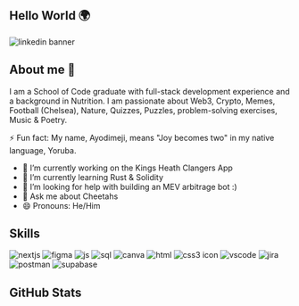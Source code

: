 ## Hello World 🌍
![linkedin banner](https://github.com/Ayodimeji-stacks/Ayodimeji-stacks/assets/149108938/17ffd1bb-6551-4ffe-8afb-1395bf871a37)

## About me 👋

I am a School of Code graduate with full-stack development experience and a background in Nutrition. I am passionate about Web3, Crypto, Memes, Football (Chelsea), Nature, Quizzes, Puzzles, problem-solving exercises, Music & Poetry.

⚡️ Fun fact: My name, Ayodimeji, means "Joy becomes two" in my native language, Yoruba.

- 🔭 I’m currently working on the Kings Heath Clangers App
- 🌱 I’m currently learning Rust & Solidity
- 🤔 I’m looking for help with building an MEV arbitrage bot :)
- 💬 Ask me about Cheetahs
- 😄 Pronouns: He/Him

## Skills

![nextjs](https://github.com/Ayodimeji-stacks/Ayodimeji-stacks/assets/149108938/a889f331-3a97-4822-b999-c3e0358f2e25)
![figma](https://github.com/Ayodimeji-stacks/Ayodimeji-stacks/assets/149108938/80973303-6156-4f52-bbd1-fd655d1adc89)
![js](https://github.com/Ayodimeji-stacks/Ayodimeji-stacks/assets/149108938/b32960d8-b91b-4a78-a23d-8aa873bf5f7e)
![sql](https://github.com/Ayodimeji-stacks/Ayodimeji-stacks/assets/149108938/a9f235c4-291f-4d38-922c-f4bcb19ccfbd)
![canva](https://github.com/Ayodimeji-stacks/Ayodimeji-stacks/assets/149108938/f1ebe5c5-82b7-40d6-b3d8-bde4aaeced68)
![html](https://github.com/Ayodimeji-stacks/Ayodimeji-stacks/assets/149108938/3e5cf3b0-8e46-4b01-a19b-214723d3cb65)
![css3 icon](https://github.com/Ayodimeji-stacks/Ayodimeji-stacks/assets/149108938/a21345f2-05bc-4171-953f-ac94e5dea8ce)
![vscode](https://github.com/Ayodimeji-stacks/Ayodimeji-stacks/assets/149108938/be6026ce-4e42-48f7-b4c9-6f6365ef5e33)
![jira](https://github.com/Ayodimeji-stacks/Ayodimeji-stacks/assets/149108938/4008a71f-db76-4b6c-adf6-6ef1e605b6e4)
![postman](https://github.com/Ayodimeji-stacks/Ayodimeji-stacks/assets/149108938/70dcfd4d-1d2b-407f-88f9-182f37c7add2)
![supabase](https://github.com/Ayodimeji-stacks/Ayodimeji-stacks/assets/149108938/4d0bb5f4-7d77-412f-901f-e6d4cebaa573)


## GitHub Stats
















